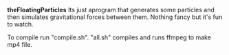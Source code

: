 **theFloatingParticles**
Its just aprogram that generates some particles
and then simulates gravitational forces between them.
Nothing fancy but it's fun to watch.

To compile run "compile.sh".
"all.sh" compiles and runs ffmpeg to make mp4 file.
